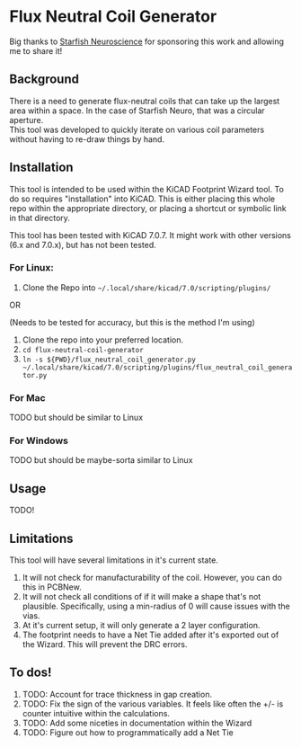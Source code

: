# Flux Neutral Coil Generator

Big thanks to [Starfish Neuroscience](https://starfishneuroscience.com/) for sponsoring this work and allowing me to share it!

## Background

There is a need to generate flux-neutral coils that can take up the largest area
within a space.  In the case of Starfish Neuro, that was a circular aperture.  
This tool was developed to quickly iterate on various coil parameters without
having to re-draw things by hand.

## Installation

This tool is intended to be used within the KiCAD Footprint Wizard tool. To do
so requires "installation" into KiCAD.  This is either placing this whole repo
within the appropriate directory, or placing a shortcut or symbolic link in that
directory.

This tool has been tested with KiCAD 7.0.7.  It might work with other versions
(6.x and 7.0.x), but has not been tested. 

### For Linux:
1. Clone the Repo into `~/.local/share/kicad/7.0/scripting/plugins/`

OR 

(Needs to be tested for accuracy, but this is the method I'm using)
1. Clone the repo into your preferred location.
2. `cd flux-neutral-coil-generator`
3. `ln -s ${PWD}/flux_neutral_coil_generator.py ~/.local/share/kicad/7.0/scripting/plugins/flux_neutral_coil_generator.py`

### For Mac

TODO but should be similar to Linux

### For Windows

TODO but should be maybe-sorta similar to Linux

## Usage

TODO!

## Limitations

This tool will have several limitations in it's current state.

1. It will not check for manufacturability of the coil.  However, you can do this in PCBNew.
1. It will not check all conditions of if it will make a shape that's not plausible.  Specifically, using a min-radius of 0 will cause issues with the vias. 
1. At it's current setup, it will only generate a 2 layer configuration. 
1. The footprint needs to have a Net Tie added after it's exported out of the Wizard.  This will prevent the DRC errors.

## To dos!

1. TODO: Account for trace thickness in gap creation.  
1. TODO: Fix the sign of the various variables. It feels like often the +/- is counter intuitive within the calculations.
1. TODO: Add some niceties in documentation within the Wizard
1. TODO: Figure out how to programmatically add a Net Tie
